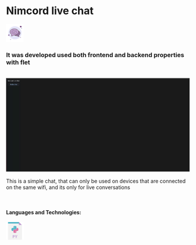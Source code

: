<h1>Nimcord live chat</h1>
<img src="icons8-chat-100.png" width="48"/>
<h3>It was developed used both frontend and backend properties with flet</h3>
<br>
<img src="nimcordshort.gif" width="500"/>
<br>
<p>This is a simple chat, that can only be used on devices that are connected on the same wifi, and its only for live conversations</p>
<br>
<h4>Languages and Technologies:</h4>
<img src="py.png" width="48"/>
